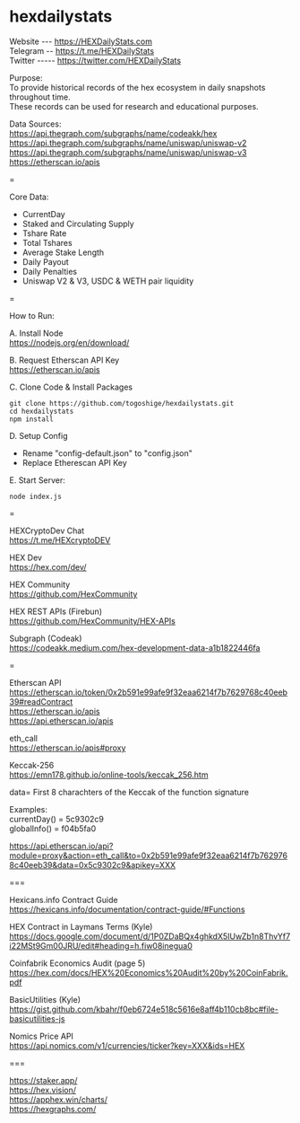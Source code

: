 # hexdailystats

Website --- https://HEXDailyStats.com   
Telegram -- https://t.me/HEXDailyStats  
Twitter ----- https://twitter.com/HEXDailyStats  

Purpose:   
To provide historical records of the hex ecosystem in daily snapshots throughout time.   
These records can be used for research and educational purposes.  

Data Sources:  
https://api.thegraph.com/subgraphs/name/codeakk/hex  
https://api.thegraph.com/subgraphs/name/uniswap/uniswap-v2  
https://api.thegraph.com/subgraphs/name/uniswap/uniswap-v3  
https://etherscan.io/apis  

=

Core Data:
- CurrentDay
- Staked and Circulating Supply
- Tshare Rate
- Total Tshares
- Average Stake Length
- Daily Payout
- Daily Penalties
- Uniswap V2 & V3, USDC & WETH pair liquidity

=  

How to Run:

A. Install Node  
https://nodejs.org/en/download/  

B. Request Etherscan API Key    
https://etherscan.io/apis 

C. Clone Code & Install Packages     
```
git clone https://github.com/togoshige/hexdailystats.git
cd hexdailystats
npm install
```

D. Setup Config   
- Rename "config-default.json" to "config.json"
- Replace Etherescan API Key

E. Start Server:  
```
node index.js
```

=  

HEXCryptoDev Chat  
https://t.me/HEXcryptoDEV  

HEX Dev   
https://hex.com/dev/   

HEX Community   
https://github.com/HexCommunity   

HEX REST APIs (Firebun)  
https://github.com/HexCommunity/HEX-APIs  

Subgraph (Codeak)  
https://codeakk.medium.com/hex-development-data-a1b1822446fa  

=  

Etherscan API  
https://etherscan.io/token/0x2b591e99afe9f32eaa6214f7b7629768c40eeb39#readContract  
https://etherscan.io/apis  
https://api.etherscan.io/apis  

eth_call  
https://etherscan.io/apis#proxy  

Keccak-256  
https://emn178.github.io/online-tools/keccak_256.htm  

data= First 8 charachters of the Keccak of the function signature  

Examples:  
currentDay() = 5c9302c9  
globalInfo() = f04b5fa0  

https://api.etherscan.io/api?module=proxy&action=eth_call&to=0x2b591e99afe9f32eaa6214f7b7629768c40eeb39&data=0x5c9302c9&apikey=XXX  

===  

Hexicans.info Contract Guide  
https://hexicans.info/documentation/contract-guide/#Functions  

HEX Contract in Laymans Terms (Kyle)  
https://docs.google.com/document/d/1P0ZDaBQx4ghkdX5IUwZb1n8ThvYf7i22MSt9Gm00JRU/edit#heading=h.fiw08inegua0  

Coinfabrik Economics Audit (page 5)  
https://hex.com/docs/HEX%20Economics%20Audit%20by%20CoinFabrik.pdf  

BasicUtilities (Kyle)  
https://gist.github.com/kbahr/f0eb6724e518c5616e8aff4b110cb8bc#file-basicutilities-js  

Nomics Price API  
https://api.nomics.com/v1/currencies/ticker?key=XXX&ids=HEX  

===  

https://staker.app/   
https://hex.vision/  
https://apphex.win/charts/  
https://hexgraphs.com/  

